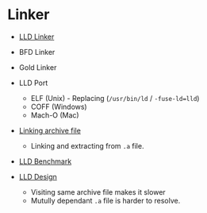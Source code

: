 # Linker

- [LLD Linker](https://lld.llvm.org/index.html)

- BFD Linker
- Gold Linker

- LLD Port
    - ELF (Unix) - Replacing (`/usr/bin/ld` / `-fuse-ld=lld`)
    - COFF (Windows)
    - Mach-O (Mac)

- [Linking archive file](https://stackoverflow.com/questions/48132989/how-to-take-only-required-object-files-inside-a-single-a-archive)
    - Linking and extracting from `.a` file.


- [LLD Benchmark](https://stackoverflow.com/questions/3476093/replacing-ld-with-gold-any-experience)
- [LLD Design](https://lld.llvm.org/NewLLD.html)
    - Visiting same archive file makes it slower
    - Mutully dependant `.a` file is harder to resolve.
